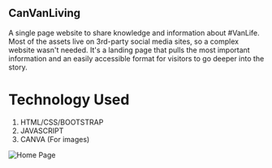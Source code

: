 ## CanVanLiving

A single page website to share knowledge and information about #VanLife. Most of the assets live on 3rd-party social media sites, so a complex website wasn't needed. It's a landing page that pulls the most important information and an easily accessible format for visitors to go deeper into the story.

# Technology Used
1. HTML/CSS/BOOTSTRAP
2. JAVASCRIPT
3. CANVA (For images)

![Home Page](https://i.imgur.com/AmhtvGc.png 'Landing Page')
